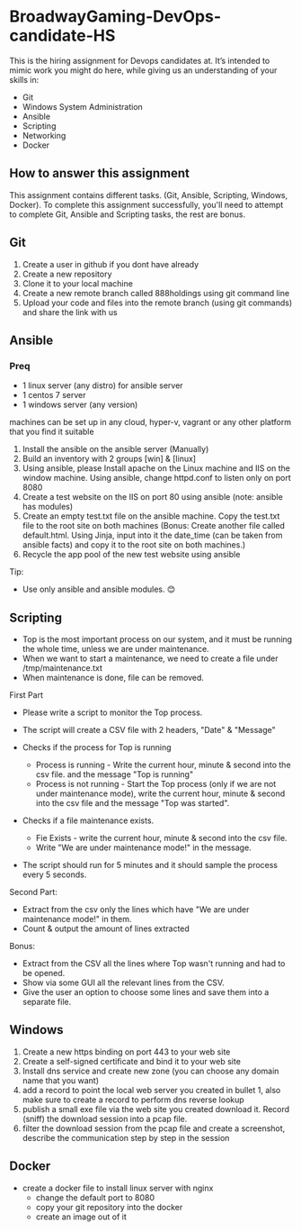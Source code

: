 # BroadwayGaming-DevOps-candidate-HS
This is the hiring assignment for Devops candidates at. It’s intended to mimic work you might do here, while giving us an understanding of your skills in: 
-	Git
-	Windows System Administration
-	Ansible
-	Scripting
-	Networking
-	Docker
## How to answer this assignment
This assignment contains different tasks. (Git, Ansible, Scripting, Windows, Docker). To complete this assignment successfully, you'll need to attempt to complete Git, Ansible and Scripting tasks, the rest are bonus.
## Git ##
1.  Create a user in github if you dont have already
2.  Create a new repository
3.  Clone it to your local machine
4.  Create a new remote branch called 888holdings using git command line
5.  Upload your code and files into the remote branch (using git commands) and share the link with us

## Ansible ##
### Preq
- 1 linux server (any distro) for ansible server
- 1 centos 7 server
- 1 windows server (any version)

machines can be set up in any cloud, hyper-v, vagrant or any other platform that you find it suitable

1. Install the ansible on the ansible server (Manually)
2. Build an inventory with 2 groups [win] & [linux] 
3. Using ansible, please Install apache on the Linux machine and IIS on the window machine.
   Using ansible, change httpd.conf to listen only on port 8080
4. Create a test website on the IIS on port 80 using ansible (note: ansible has modules)
5. Create an empty test.txt file on the ansible machine. Copy the test.txt file to the root site on both machines
    (Bonus: Create another file called default.html. Using Jinja, input into it the date_time (can be taken from ansible facts) and copy it to the root site on both machines.)
6. Recycle the app pool of the new test website using ansible

Tip:
-	Use only ansible and ansible modules. 😊
## Scripting
-	Top is the most important process on our system, and it must be running the whole time, unless we are under maintenance.
-	When we want to start a maintenance, we need to create a file under /tmp/maintenance.txt
-	When maintenance is done, file can be removed.

First Part

- Please write a script to monitor the Top process. 
- The script will create a CSV file with 2 headers, "Date" & "Message"
- Checks if the process for Top is running 
  - Process is running - Write the current hour, minute & second into the csv file.
     and the message "Top is running"
  - Process is not running - Start the Top process (only if we are not under maintenance mode), write the current hour, minute & second into the csv file and the message "Top was started".

- Checks if a file maintenance exists.
  - Fie Exists - write the current hour, minute & second into the csv file.
  - Write "We are under maintenance mode!" in the message.

- The script should run for 5 minutes and it should sample the process every 5 seconds.

Second Part:
-	Extract from the csv only the lines which have "We are under maintenance mode!" in them.
-	Count & output the amount of lines extracted

Bonus:
-	Extract from the CSV all the lines where Top wasn't running and had to be opened.
-	Show via some GUI all the relevant lines from the CSV.
-	Give the user an option to choose some lines and save them into a separate file.

## Windows
1. Create a new https binding on port 443 to your web site 
2. Create a self-signed certificate and bind it to your web site
3. Install dns service and create new zone (you can choose any domain name that you want)
4. add a record to point the local web server you created in bullet 1, also make sure to create a record to perform dns reverse lookup
5. publish a small exe file via the web site you created download it. Record (sniff) the download session into a pcap file.
6. filter the download session from the pcap file and create a screenshot, describe the communication step by step in the session

## Docker
- create a docker file to install linux server with nginx
  - change the default port to 8080
  - copy your git repository into the docker 
  - create an image out of it
